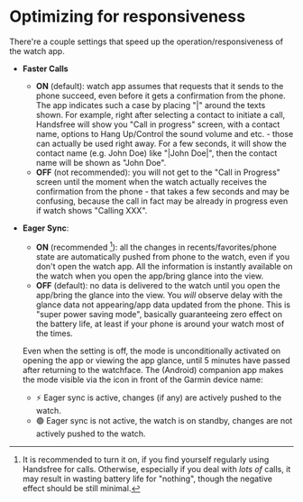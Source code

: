 # Optimizing for responsiveness

There're a couple settings that speed up the operation/responsiveness of the watch app.

-   **Faster Calls**

    -   **ON** (default): watch app assumes that requests that it sends to the phone succeed, even before it gets a confirmation from the phone. The app indicates such a case by placing "|" around the texts shown. For example, right after selecting a contact to initiate a call, Handsfree will show you "Call in progress" screen, with a contact name, options to Hang Up/Control the sound volume and etc. - those can actually be used right away. For a few seconds, it will show the contact name (e.g. John Doe) like "|John Doe|", then the contact name will be shown as "John Doe".
    -   **OFF** (not recommended): you will not get to the "Call in Progress" screen until the moment when the watch actually receives the confirmation from the phone - that takes a few seconds and may be confusing, because the call in fact may be already in progress even if watch shows "Calling XXX".

-   **Eager Sync**:

    -   **ON** (recommended [^1]): all the changes in recents/favorites/phone state are automatically pushed from phone to the watch, even if you don't open the watch app. All the information is instantly available on the watch when you open the app/bring glance into the view.
        [^1]: It is recommended to turn it on, if you find yourself regularly using Handsfree for calls. Otherwise, especially if you deal with *lots of* calls, it may result in wasting battery life for "nothing", though the negative effect should be still minimal.

    -   **OFF** (default): no data is delivered to the watch until you open the app/bring the glance into the view. You *will* observe delay with the glance data not appearing/app data updated from the phone. This is "super power saving mode", basically guaranteeing zero effect on the battery life, at least if your phone is around your watch most of the times.

    Even when the setting is off, the mode is unconditionally activated on opening the app or viewing the app glance, until 5 minutes have passed after returning to the watchface.
    The (Android) companion app makes the mode visible via the icon in front of the Garmin device name:
    
    -   ⚡ Eager sync is active, changes (if any) are actively pushed to the watch.
    -   🟢 Eager sync is not active, the watch is on standby, changes are not actively pushed to the watch.

